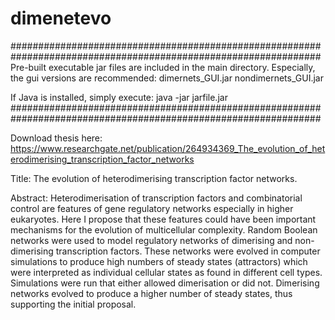 # dimenetevo
################################################################################################################
Pre-built executable jar files are included in the main directory. Especially, the gui versions are recommended: 
dimernets_GUI.jar
nondimernets_GUI.jar

If Java is installed, simply execute: 
java -jar jarfile.jar
################################################################################################################

Download thesis here: https://www.researchgate.net/publication/264934369_The_evolution_of_heterodimerising_transcription_factor_networks

Title: The evolution of heterodimerising transcription factor networks.

Abstract:
Heterodimerisation of transcription factors and combinatorial control are features of gene regulatory networks especially in higher eukaryotes. Here I propose that these features could have been important mechanisms for the evolution of multicellular complexity. Random Boolean networks were used to model regulatory networks of dimerising and non-dimerising transcription factors. These networks were evolved in computer simulations to produce high numbers of steady states (attractors) which were interpreted as individual cellular states as found in different cell types. Simulations were run that either allowed dimerisation or did not. Dimerising networks evolved to produce a higher number of steady states, thus supporting the initial proposal.

